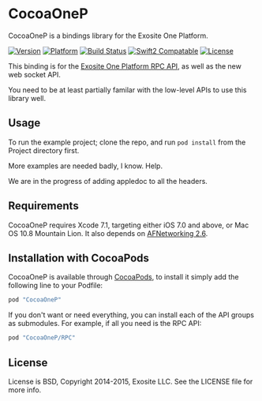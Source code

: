 # CocoaOneP

CocoaOneP is a bindings library for the Exosite One Platform.

[![Version](http://cocoapod-badges.herokuapp.com/v/CocoaOneP/badge.png)](http://cocoadocs.org/docsets/CocoaOneP)
[![Platform](http://cocoapod-badges.herokuapp.com/p/CocoaOneP/badge.png)](http://cocoadocs.org/docsets/CocoaOneP)
[![Build Status](https://travis-ci.org/exosite-labs/cocoaonep.svg)](https://travis-ci.org/exosite-labs/cocoaonep)
[![Swift2 Compatable](https://img.shields.io/badge/swift2-compatible-4BC51D.svg?style=flat)](https://developer.apple.com/swift)
[![License](https://img.shields.io/badge/license-BSD-blue.svg?style=flat)](https://raw.githubusercontent.com/exosite-labs/cocoaonep/master/LICENSE)

This binding is for the [Exosite One Platform RPC API](http://docs.exosite.com/rpc/), as well
as the new web socket API.

You need to be at least partially familar with the low-level APIs to use this library well.

## Usage

To run the example project; clone the repo, and run `pod install` from the Project directory first.

More examples are needed badly, I know. Help.

We are in the progress of adding appledoc to all the headers.


## Requirements

CocoaOneP requires Xcode 7.1, targeting either iOS 7.0 and above, or Mac OS 10.8 Mountain Lion.
It also depends on [AFNetworking 2.6](https://github.com/AFNetworking/AFNetworking).

## Installation with CocoaPods

CocoaOneP is available through [CocoaPods](http://cocoapods.org), to install
it simply add the following line to your Podfile:

```ruby
pod "CocoaOneP"
```

If you don't want or need everything, you can install each of the API groups as submodules.
For example, if all you need is the RPC API:

```ruby
pod "CocoaOneP/RPC"
```


## License

License is BSD, Copyright 2014-2015, Exosite LLC. See the LICENSE file for more info.

